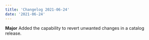 ```yaml
---
title: 'Changelog 2021-06-24'
date: '2021-06-24'
---
```

**Major** Added the capability to revert unwanted changes in a catalog release.
